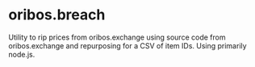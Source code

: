 # oribos.breach
 Utility to rip prices from oribos.exchange using source code from oribos.exchange and repurposing for a CSV of item IDs.  Using primarily node.js.
